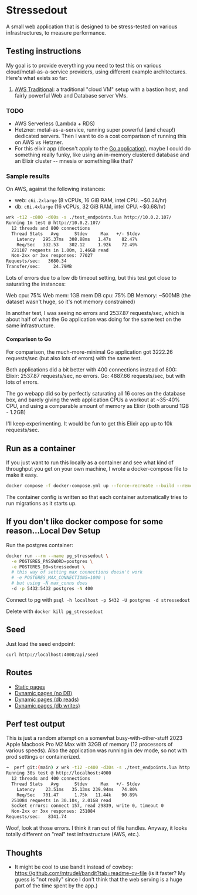 # Stressedout

A small web application that is designed to be stress-tested on various infrastructures, to measure performance.

## Testing instructions

My goal is to provide everything you need to test this on various cloud/metal-as-a-service providers, using different example architectures. Here's what exists so far:

1. [AWS Traditional](infrastructure/aws-traditional/README.md): a traditional "cloud VM" setup with a bastion host, and fairly powerful Web and Database server VMs.

### TODO

- AWS Serverless (Lambda + RDS)
- Hetzner: metal-as-a-service, running super powerful (and cheap!) dedicated servers. Then I want to do a cost comparison of running this on AWS vs Hetzner.
- For this elixir app (doesn't apply to the [Go application](https://github.com/groovemonkey/stressedout-go)), maybe I could do something really funky, like using an in-memory clustered database and an Elixir cluster -- mnesia or something like that?

### Sample results

On AWS, against the following instances:

- web: `c6i.2xlarge` (8 vCPUs, 16 GiB RAM, intel CPU. ~$0.34/hr)
- db: `c6i.4xlarge` (16 vCPUs, 32 GiB RAM, intel CPU. ~$0.68/hr)

```bash
wrk -t12 -c800 -d60s -s ./test_endpoints.lua http://10.0.2.107/
Running 1m test @ http://10.0.2.107/
  12 threads and 800 connections
  Thread Stats   Avg      Stdev     Max   +/- Stdev
    Latency   295.37ms  308.88ms   1.47s    82.47%
    Req/Sec   332.53    302.12     1.92k    72.49%
  221187 requests in 1.00m, 1.46GB read
  Non-2xx or 3xx responses: 77027
Requests/sec:   3680.34
Transfer/sec:     24.79MB
```

Lots of errors due to a low db timeout setting, but this test got close to saturating the instances:

Web cpu: 75%
Web mem: 1GB mem
DB cpu: 75%
DB Memory: ~500MB (the dataset wasn't huge, so it's not memory constrained)

In another test, I was seeing no errors and 2537.87 requests/sec, which is about half of what the Go application was doing for the same test on the same infrastructure.

#### Comparison to Go

For comparison, the much-more-minimal Go application got 3222.26 requests/sec (but also lots of errors) with the same test.

Both applications did a bit better with 400 connections instead of 800:
Elixir: 2537.87 requests/sec, no errors.
Go: 4887.66 requests/sec, but with lots of errors.

The go webapp did so by perfectly saturating all 16 cores on the database box, and barely giving the web application CPUs a workout at ~35-40% CPU, and using a comparable amount of memory as Elixir (both around 1GB - 1.2GB)

I'll keep experimenting. It would be fun to get this Elixir app up to 10k requests/sec.

## Run as a container

If you just want to run this locally as a container and see what kind of throughput you get on your own machine, I wrote a docker-compose file to make it easy.

```bash
docker compose -f docker-compose.yml up --force-recreate --build --remove-orphans
```

The container config is written so that each container automatically tries to run migrations as it starts up.

## If you don't like docker compose for some reason...Local Dev Setup

Run the postgres container:

```bash
docker run --rm --name pg_stressedout \
  -e POSTGRES_PASSWORD=postgres \
  -e POSTGRES_DB=stressedout \
  # this way of setting max connections doesn't work
  # -e POSTGRES_MAX_CONNECTIONS=1000 \
  # but using -N max_conns does
  -d -p 5432:5432 postgres -N 400
```

Connect to pg with `psql -h localhost -p 5432 -U postgres -d stressedout`

Delete with `docker kill pg_stressedout`

## Seed

Just load the seed endpoint:

`curl http://localhost:4000/api/seed`

## Routes

- [Static pages](http://localhost:4000/static)
- [Dynamic pages (no DB)](http://localhost:4000/dynamic)
- [Dynamic pages (db reads)](http://localhost:4000/read)
- [Dynamic pages (db writes)](http://localhost:4000/write)

## Perf test output

This is just a random attempt on a somewhat busy-with-other-stuff 2023 Apple Macbook Pro M2 Max with 32GB of memory (12 processors of various speeds). Also the application was running in dev mode, so not with prod settings or containerized.

```bash
➜  perf git:(main) ✗ wrk -t12 -c400 -d30s -s ./test_endpoints.lua http://localhost:4000
Running 30s test @ http://localhost:4000
  12 threads and 400 connections
  Thread Stats   Avg      Stdev     Max   +/- Stdev
    Latency    23.51ms   35.13ms 239.94ms   74.80%
    Req/Sec   701.47      1.75k   11.44k    90.89%
  251084 requests in 30.10s, 2.01GB read
  Socket errors: connect 157, read 29839, write 0, timeout 0
  Non-2xx or 3xx responses: 251084
Requests/sec:   8341.74
```

Woof, look at those errors. I think it ran out of file handles. Anyway, it looks totally different on "real" test infrastructure (AWS, etc.).

## Thoughts

- It might be cool to use bandit instead of cowboy: <https://github.com/mtrudel/bandit?tab=readme-ov-file> (is it faster? My guess is "not really" since I don't think that the web serving is a huge part of the time spent by the app.)
